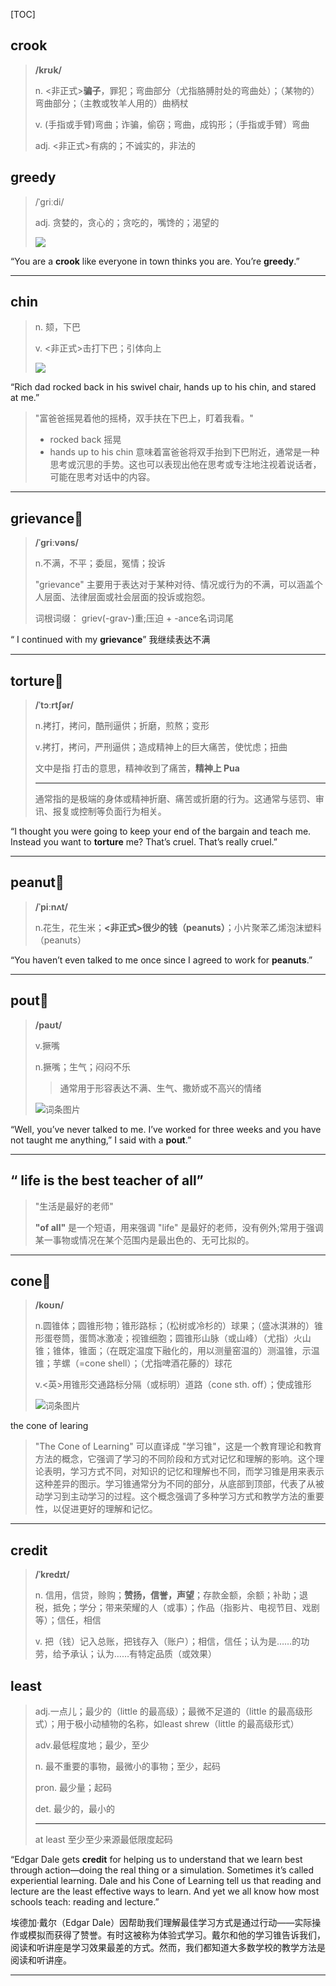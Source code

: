 [TOC]

## crook

> **/krʊk/**
>
> n.
> <非正式>**骗子**，罪犯；弯曲部分（尤指胳膊肘处的弯曲处）；（某物的）弯曲部分；（主教或牧羊人用的）曲柄杖
>
> v.
> (手指或手臂)弯曲；诈骗，偷窃；弯曲，成钩形；（手指或手臂）弯曲
>
> adj.
> <非正式>有病的；不诚实的，非法的

## greedy

> /ˈɡriːdi/
>
> adj.
> 贪婪的，贪心的；贪吃的，嘴馋的；渴望的
>
> <img src="https://ydlunacommon-cdn.nosdn.127.net/117e74a40714aa6afee99b2bec5944ae.jpg?">

“You are a **crook** like everyone in town thinks you are. You’re **greedy**.”

---

## chin

> n.
> 颏，下巴
>
> v.
> <非正式>击打下巴；引体向上
>
> <img src="https://ydlunacommon-cdn.nosdn.127.net/45015f3672a692c8c06093155875b8d5.jpg">

“Rich dad rocked back in his swivel chair, hands up to his chin, and stared at me.”

> "富爸爸摇晃着他的摇椅，双手扶在下巴上，盯着我看。"
>
> - rocked back 摇晃
> - hands up to his chin  意味着富爸爸将双手抬到下巴附近，通常是一种思考或沉思的手势。这也可以表现出他在思考或专注地注视着说话者，可能在思考对话中的内容。

---

## grievance🚩

> **/ˈɡriːvəns/**
>
> n.不满，不平；委屈，冤情；投诉
>
> "grievance" 主要用于表达对于某种对待、情况或行为的不满，可以涵盖个人层面、法律层面或社会层面的投诉或抱怨。
>
> 词根词缀： griev(-grav-)重;压迫 + -ance名词词尾

“ I continued with my **grievance**” 	我继续表达不满

---

## torture🚩

> **/ˈtɔːrtʃər/**
>
> n.拷打，拷问，酷刑逼供；折磨，煎熬；变形
>
> v.拷打，拷问，严刑逼供；造成精神上的巨大痛苦，使忧虑；扭曲
>
> 文中是指 打击的意思，精神收到了痛苦，**精神上 Pua** 
>
> ---
>
> 通常指的是极端的身体或精神折磨、痛苦或折磨的行为。这通常与惩罚、审讯、报复或控制等负面行为相关。

“I thought you were going to keep your end of the bargain and teach me. Instead you want to **torture** me? That’s cruel. That’s really cruel.”

---

## peanut🚩

> **/ˈpiːnʌt/**
>
> n.花生，花生米；**<非正式>很少的钱（peanuts）**；小片聚苯乙烯泡沫塑料（peanuts）

“You haven’t even talked to me once since I agreed to work for **peanuts**.”

---

## pout🚩

> **/paʊt/**
>
> v.撅嘴
> 
>n.撅嘴；生气；闷闷不乐
> 
> > 通常用于形容表达不满、生气、撒娇或不高兴的情绪
>
> ![词条图片](https://ydlunacommon-cdn.nosdn.127.net/f9b0ab63609d7860a3608390211fed82.jpg?)

“Well, you’ve never talked to me. I’ve worked for three weeks and you have not taught me anything,” I said with a **pout**.”

---

## “ life is the best teacher of all”

> "生活是最好的老师"
>
> **"of all"** 是一个短语，用来强调 "life" 是最好的老师，没有例外;常用于强调某一事物或情况在某个范围内是最出色的、无可比拟的。

---

## cone🚩

> **/koʊn/**
>
> n.圆锥体；圆锥形物；锥形路标；（松树或冷杉的）球果；（盛冰淇淋的）锥形蛋卷筒，蛋筒冰激凌；视锥细胞；圆锥形山脉（或山峰）（尤指）火山锥；锥体，锥面；（在既定温度下融化的，用以测量窑温的）测温锥，示温锥；芋螺（=cone shell）；（尤指啤酒花藤的）球花
> 
>v.<英>用锥形交通路标分隔（或标明）道路（cone sth. off）；使成锥形
> 
> ![词条图片](https://ydlunacommon-cdn.nosdn.127.net/6c1c58773fcea7af1ecea15fbbd24d79.jpg?)

the cone of learing

> "The Cone of Learning" 可以直译成 "学习锥"，这是一个教育理论和教育方法的概念，它强调了学习的不同阶段和方式对记忆和理解的影响。这个理论表明，学习方式不同，对知识的记忆和理解也不同，而学习锥是用来表示这种差异的图示。学习锥通常分为不同的部分，从底部到顶部，代表了从被动学习到主动学习的过程。这个概念强调了多种学习方式和教学方法的重要性，以促进更好的理解和记忆。

---

## credit

> **/ˈkredɪt/**
>
> n.
> 信用，信贷，赊购；**赞扬，信誉，声望**；存款金额，余额；补助；退税，抵免；学分；带来荣耀的人（或事）；作品（指影片、电视节目、戏剧等）；信任，相信
>
> v.
> 把（钱）记入总账，把钱存入（账户）；相信，信任；认为是……的功劳，给予承认；认为……有特定品质（或效果）

## least

> adj.一点儿；最少的（little 的最高级）；最微不足道的（little 的最高级形式）；用于极小动植物的名称，如least shrew（little 的最高级形式）
> 
>adv.最低程度地；最少，至少
> 
> n.
>最不重要的事物，最微小的事物；至少，起码
> 
> pron.
>最少量；起码
> 
> det.
>最少的，最小的
> 
> ---
>
> at least 至少至少来源最低限度起码

“Edgar Dale gets **credit** for helping us to understand that we learn best through action—doing the real thing or a simulation. Sometimes it’s called experiential learning. Dale and his Cone of Learning tell us that reading and lecture are the least effective ways to learn. And yet we all know how most schools teach: reading and lecture.”

埃德加·戴尔（Edgar Dale）因帮助我们理解最佳学习方式是通过行动——实际操作或模拟而获得了赞誉。有时这被称为体验式学习。戴尔和他的学习锥告诉我们，阅读和听讲座是学习效果最差的方式。然而，我们都知道大多数学校的教学方法是阅读和听讲座。

---

